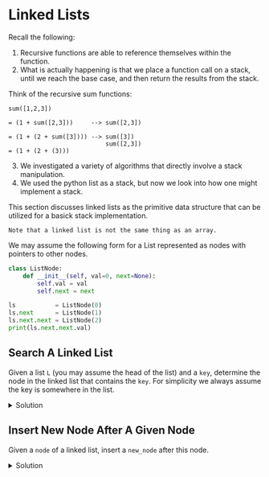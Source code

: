 # Linked Lists

Recall the following:

1. Recursive functions are able to reference themselves within the function.
2. What is actually happening is that we place a function call on a stack, 
until we reach the base case, and then return the results from the stack. 

Think of the recursive sum functions:

```
sum([1,2,3])

= (1 + sum([2,3]))     --> sum([2,3])

= (1 + (2 + sum([3]))) --> sum([3])
                           sum([2,3])
= (1 + (2 + (3)))
```

3. We investigated a variety of algorithms that directly involve a stack 
manipulation. 
4. We used the python list as a stack, but now we look into how one might 
implement a stack. 

This section discusses linked lists as the primitive data structure that 
can be utilized for a basick stack implementation. 

`Note that a linked list is not the same thing as an array.`

We may assume the following form for a List represented as nodes with pointers 
to other nodes.

```python
class ListNode:
    def __init__(self, val=0, next=None):
        self.val = val
        self.next = next

ls           = ListNode(0)
ls.next      = ListNode(1)
ls.next.next = ListNode(2)
print(ls.next.next.val)
```

## Search A Linked List

Given a list `L` (you may assume the head of the list) and a `key`, determine the node in the linked list that contains the `key`. For simplicity we always 
assume the key is somewhere in the list.

<details>
<summary>Solution</summary>

<pre><code class="language-python">
def search_list(L: ListNode, key: int) -> ListNode:
    while L and L.val != key:
        L = L.next
    return L

ls = ListNode(0)
ls.next = ListNode(1)
ls.next.next = ListNode(2)
found = search_list(ls, 2)
print(found.val)
</code></pre>
</details>

## Insert New Node After A Given Node

Given a `node` of a linked list, insert a `new_node` after this node.

<details>
<summary>Solution</summary>

<pre><code class="language-python">
def insert_after(node: ListNode, new_node: ListNode) -> None:
    new_node.next = node.next
    node.next = new_node

ls = ListNode(0)
ls.next = ListNode(1)
ls.next.next = ListNode(2)

insert_after(ls.next, ListNode(4))
print(
    ls.val,
    ls.next.val,
    ls.next.next.val,
    ls.next.next.next.val,
)
</code></pre>
</details>



   

